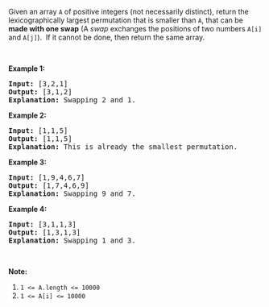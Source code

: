 <div><p>Given an array <code>A</code> of positive integers (not necessarily distinct), return the lexicographically largest permutation that is smaller than <code>A</code>, that can be <strong>made with one swap</strong> (A <em>swap</em> exchanges the positions of two numbers <code>A[i]</code> and <code>A[j]</code>).&nbsp; If it cannot be done, then return the same array.</p>

<p>&nbsp;</p>

<p><strong>Example 1:</strong></p>

<pre><strong>Input: </strong>[3,2,1]
<strong>Output: </strong>[3,1,2]
<strong>Explanation: </strong>Swapping 2 and 1.
</pre>

<p><strong>Example 2:</strong></p>

<pre><strong>Input: </strong>[1,1,5]
<strong>Output: </strong>[1,1,5]
<strong>Explanation: </strong>This is already the smallest permutation.
</pre>

<p><strong>Example 3:</strong></p>

<pre><strong>Input: </strong>[1,9,4,6,7]
<strong>Output: </strong>[1,7,4,6,9]
<strong>Explanation: </strong>Swapping 9 and 7.
</pre>

<p><strong>Example 4:</strong></p>

<pre><strong>Input: </strong>[3,1,1,3]
<strong>Output: </strong>[1,3,1,3]
<strong>Explanation: </strong>Swapping 1 and 3.
</pre>

<p>&nbsp;</p>

<p><strong>Note:</strong></p>

<ol>
	<li><code>1 &lt;= A.length &lt;= 10000</code></li>
	<li><code>1 &lt;= A[i] &lt;= 10000</code></li>
</ol>
</div>